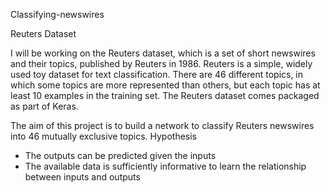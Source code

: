 Classifying-newswires

Reuters Dataset

I will be working on the Reuters dataset, which is a set of short newswires and their topics, published by Reuters in 1986. Reuters is a simple, widely used toy dataset for text classification. There are 46 different topics, in which some topics are more represented than others, but each topic has at least 10 examples in the training set. The Reuters dataset comes packaged as part of Keras.

The aim of this project is to build a network to classify Reuters newswires into 46 mutually exclusive topics.
Hypothesis
- The outputs can be predicted given the inputs
- The available data is sufficiently informative to learn the relationship between inputs and outputs
